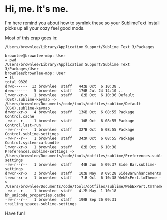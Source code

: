 # Hi, me.  It's me.

I'm here remind you about how to symlink these so your SublimeText install picks up all your cozy feel good mods.  

Most of this crap goes in:  

    /Users/brownlee/Library/Application Support/Sublime Text 3/Packages


```
brownlee@brownlee-mbp: User  
➥ pwd
/Users/brownlee/Library/Application Support/Sublime Text 3/Packages/User
brownlee@brownlee-mbp: User  
➥ ll
total 9320
drwx------  13 brownlee  staff   442B Oct  6 10:38 .
drwx------   5 brownlee  staff   170B Jul 24 14:10 ..
lrwxr-xr-x   1 brownlee  staff    82B Oct  6 10:36 Default (OSX).sublime-keymap -> /Users/brownlee/Documents/code/tools/dotfiles/sublime/Default (OSX).sublime-keymap
drwxr-xr-x   4 brownlee  staff   136B Oct  6 08:55 Package Control.cache
-rw-r--r--   1 brownlee  staff    10B Oct  6 08:55 Package Control.last-run
-rw-r--r--   1 brownlee  staff   327B Oct  6 08:55 Package Control.sublime-settings
-rw-r--r--   1 brownlee  staff   342K Oct  6 08:55 Package Control.system-ca-bundle
lrwxr-xr-x   1 brownlee  staff    82B Oct  6 10:38 Preferences.sublime-settings -> /Users/brownlee/Documents/code/tools/dotfiles/sublime/Preferences.sublime-settings
-rw-r--r--   1 brownlee  staff    44B Jun  5 09:37 Side Bar.sublime-settings
drwxr-xr-x   3 brownlee  staff   102B May  8 09:28 SideBarEnhancements
lrwxr-xr-x   1 brownlee  staff    71B Oct  6 10:38 WebExPert.tmTheme -> /Users/brownlee/Documents/code/tools/dotfiles/sublime/WebExPert.tmTheme
-rw-r--r--   1 brownlee  staff   4.2M May  1 10:18 bh_unicode_properties.cache
-rw-r--r--   1 brownlee  staff   190B Sep 26 09:31 trailing_spaces.sublime-settings

```

Have fun!
